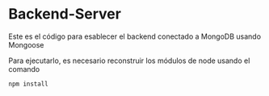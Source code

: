 # Backend-Server

Este es el código para esablecer el backend conectado a MongoDB usando Mongoose

Para ejecutarlo, es necesario reconstruir los módulos de node usando el comando

```
npm install
```
